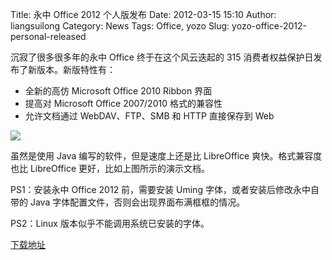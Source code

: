 Title: 永中 Office 2012 个人版发布
Date: 2012-03-15 15:10
Author: liangsuilong
Category: News
Tags: Office, yozo
Slug: yozo-office-2012-personal-released

沉寂了很多很多年的永中 Office 终于在这个风云迭起的 315
消费者权益保护日发布了新版本。新版特性有：

-   全新的高仿 Microsoft Office 2010 Ribbon 界面
-   提高对 Microsoft Office 2007/2010 格式的兼容性
-   允许文档通过 WebDAV、FTP、SMB 和 HTTP 直接保存到 Web

<div>

[![](http://linuxtoy.org/img/2012/03/yongzhong.png)](http://linuxtoy.org/img/2012/03/yongzhong.png)

</div>

<div>

虽然是使用 Java 编写的软件，但是速度上还是比 LibreOffice
爽快。格式兼容度也比 LibreOffice 更好，比如上图所示的演示文档。

</div>

<div>

</div>

<div>

PS1：安装永中 Office 2012 前，需要安装 Uming
字体，或者安装后修改永中自带的 Java
字体配置文件，否则会出现界面布满框框的情况。

</div>

<div>

</div>

<div>

PS2：Linux 版本似乎不能调用系统已安装的字体。

</div>

<div>

</div>

<div>

[下载地址](http://www.yozosoft.com/person/)

</div>
